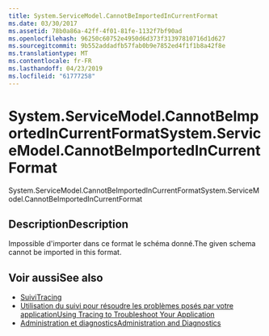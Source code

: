 ```yaml
---
title: System.ServiceModel.CannotBeImportedInCurrentFormat
ms.date: 03/30/2017
ms.assetid: 78b0a86a-42ff-4f01-81fe-1132f7bf90ad
ms.openlocfilehash: 96250c60752e4950d6d373f31397810716d1d627
ms.sourcegitcommit: 9b552addadfb57fab0b9e7852ed4f1f1b8a42f8e
ms.translationtype: MT
ms.contentlocale: fr-FR
ms.lasthandoff: 04/23/2019
ms.locfileid: "61777258"
---
```

# <a name="systemservicemodelcannotbeimportedincurrentformat"></a><span data-ttu-id="1e98a-102">System.ServiceModel.CannotBeImportedInCurrentFormat</span><span class="sxs-lookup"><span data-stu-id="1e98a-102">System.ServiceModel.CannotBeImportedInCurrentFormat</span></span>
<span data-ttu-id="1e98a-103">System.ServiceModel.CannotBeImportedInCurrentFormat</span><span class="sxs-lookup"><span data-stu-id="1e98a-103">System.ServiceModel.CannotBeImportedInCurrentFormat</span></span>  
  
## <a name="description"></a><span data-ttu-id="1e98a-104">Description</span><span class="sxs-lookup"><span data-stu-id="1e98a-104">Description</span></span>  
 <span data-ttu-id="1e98a-105">Impossible d'importer dans ce format le schéma donné.</span><span class="sxs-lookup"><span data-stu-id="1e98a-105">The given schema cannot be imported in this format.</span></span>  
  
## <a name="see-also"></a><span data-ttu-id="1e98a-106">Voir aussi</span><span class="sxs-lookup"><span data-stu-id="1e98a-106">See also</span></span>

- [<span data-ttu-id="1e98a-107">Suivi</span><span class="sxs-lookup"><span data-stu-id="1e98a-107">Tracing</span></span>](../../../../../docs/framework/wcf/diagnostics/tracing/index.md)
- [<span data-ttu-id="1e98a-108">Utilisation du suivi pour résoudre les problèmes posés par votre application</span><span class="sxs-lookup"><span data-stu-id="1e98a-108">Using Tracing to Troubleshoot Your Application</span></span>](../../../../../docs/framework/wcf/diagnostics/tracing/using-tracing-to-troubleshoot-your-application.md)
- [<span data-ttu-id="1e98a-109">Administration et diagnostics</span><span class="sxs-lookup"><span data-stu-id="1e98a-109">Administration and Diagnostics</span></span>](../../../../../docs/framework/wcf/diagnostics/index.md)
